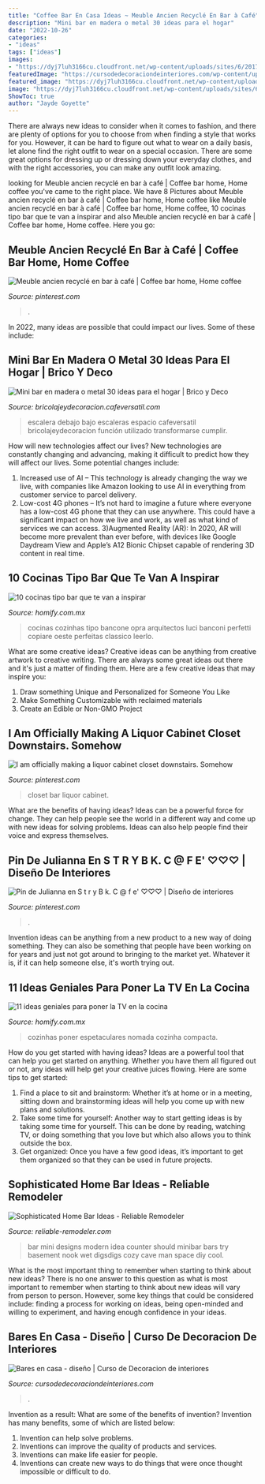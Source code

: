```yaml
---
title: "Coffee Bar En Casa Ideas ~ Meuble Ancien Recyclé En Bar à Café"
description: "Mini bar en madera o metal 30 ideas para el hogar"
date: "2022-10-26"
categories:
- "ideas"
tags: ["ideas"]
images:
- "https://dyj7luh3166cu.cloudfront.net/wp-content/uploads/sites/6/2017/04/Cozy-Nook.jpg"
featuredImage: "https://cursodedecoraciondeinteriores.com/wp-content/uploads/2017/08/bares-en-casa-diseno-6.jpg"
featured_image: "https://dyj7luh3166cu.cloudfront.net/wp-content/uploads/sites/6/2017/04/Cozy-Nook.jpg"
image: "https://dyj7luh3166cu.cloudfront.net/wp-content/uploads/sites/6/2017/04/Cozy-Nook.jpg"
ShowToc: true
author: "Jayde Goyette"
---
```



There are always new ideas to consider when it comes to fashion, and there are plenty of options for you to choose from when finding a style that works for you. However, it can be hard to figure out what to wear on a daily basis, let alone find the right outfit to wear on a special occasion. There are some great options for dressing up or dressing down your everyday clothes, and with the right accessories, you can make any outfit look amazing.

	

		
looking for Meuble ancien recyclé en bar à café | Coffee bar home, Home coffee you've came to the right place. We have 8 Pictures about Meuble ancien recyclé en bar à café | Coffee bar home, Home coffee like Meuble ancien recyclé en bar à café | Coffee bar home, Home coffee, 10 cocinas tipo bar que te van a inspirar and also Meuble ancien recyclé en bar à café | Coffee bar home, Home coffee. Here you go:
		
    
## Meuble Ancien Recyclé En Bar à Café | Coffee Bar Home, Home Coffee

<img loading=lazy src="https://i.pinimg.com/736x/6e/17/19/6e1719966794dacdbc17028a569f4186.jpg" onerror="this.onerror=null;this.src='https://tse4.mm.bing.net/th?id=OIP.Dn4VB8ktuCZHoRcfcFBnLgHaJ4&amp;pid=15.1';" alt="Meuble ancien recyclé en bar à café | Coffee bar home, Home coffee">

_Source: pinterest.com_

>. 

	

In 2022, many ideas are possible that could impact our lives. Some of these include: 

    
## Mini Bar En Madera O Metal 30 Ideas Para El Hogar | Brico Y Deco

<img loading=lazy src="https://bricolajeydecoracion.cafeversatil.com/wp-content/uploads/2015/01/002.jpg" onerror="this.onerror=null;this.src='https://tse4.mm.bing.net/th?id=OIP.w7TLXY2XyYZduyPiEtWAlQHaJ3&amp;pid=15.1';" alt="Mini bar en madera o metal 30 ideas para el hogar | Brico y Deco">

_Source: bricolajeydecoracion.cafeversatil.com_

>escalera debajo bajo escaleras espacio cafeversatil bricolajeydecoracion función utilizado transformarse cumplir. 

	

How will new technologies affect our lives?
New technologies are constantly changing and advancing, making it difficult to predict how they will affect our lives. Some potential changes include: 
1) Increased use of AI – This technology is already changing the way we live, with companies like Amazon looking to use AI in everything from customer service to parcel delivery. 
2) Low-cost 4G phones – It’s not hard to imagine a future where everyone has a low-cost 4G phone that they can use anywhere. This could have a significant impact on how we live and work, as well as what kind of services we can access. 
3)Augmented Reality (AR): In 2020, AR will become more prevalent than ever before, with devices like Google Daydream View and Apple’s A12 Bionic Chipset capable of rendering 3D content in real time.

    
## 10 Cocinas Tipo Bar Que Te Van A Inspirar

<img loading=lazy src="https://images.homify.com/images/a_0,c_fit,q_70,w_1108/v1441131158/p/photo/image/730547/DSC_0224_copia/fotos-de-de-estilo-de.jpg" onerror="this.onerror=null;this.src='https://tse2.mm.bing.net/th?id=OIP.YQkLLyc6-ICRzQBOLKnRRAHaLJ&amp;pid=15.1';" alt="10 cocinas tipo bar que te van a inspirar">

_Source: homify.com.mx_

>cocinas cozinhas tipo bancone opra arquitectos luci banconi perfetti copiare oeste perfeitas classico leerlo. 

	

What are some creative ideas?
Creative ideas can be anything from creative artwork to creative writing. There are always some great ideas out there and it's just a matter of finding them. Here are a few creative ideas that may inspire you:
1. Draw something Unique and Personalized for Someone You Like
2. Make Something Customizable with reclaimed materials
3. Create an Edible or Non-GMO Project

    
## I Am Officially Making A Liquor Cabinet Closet Downstairs. Somehow

<img loading=lazy src="https://i.pinimg.com/736x/21/e4/01/21e40196d612a7705ab169d27508d18d--closet-bar-the-closet.jpg" onerror="this.onerror=null;this.src='https://tse2.mm.bing.net/th?id=OIP.TKGcRgvK8IEDaQYLVkRDMAHaJ_&amp;pid=15.1';" alt="I am officially making a liquor cabinet closet downstairs. Somehow">

_Source: pinterest.com_

>closet bar liquor cabinet. 

	

What are the benefits of having ideas?
Ideas can be a powerful force for change. They can help people see the world in a different way and come up with new ideas for solving problems. Ideas can also help people find their voice and express themselves.

    
## Pin De Julianna En S T R Y B K. C @ F E&#039; ♡♡♡ | Diseño De Interiores

<img loading=lazy src="https://i.pinimg.com/736x/9c/a6/76/9ca676ce7f0990a39a3e71e37374d922.jpg" onerror="this.onerror=null;this.src='https://tse2.mm.bing.net/th?id=OIP.BhwPN0BN_VENeEB-hITKTwHaLH&amp;pid=15.1';" alt="Pin de Julianna en S t r y B k. C @ f e&#039; ♡♡♡ | Diseño de interiores">

_Source: pinterest.com_

>. 

	

Invention ideas can be anything from a new product to a new way of doing something. They can also be something that people have been working on for years and just not got around to bringing to the market yet. Whatever it is, if it can help someone else, it's worth trying out.

    
## 11 Ideas Geniales Para Poner La TV En La Cocina

<img loading=lazy src="https://images.homify.com/images/a_0,c_fit,f_auto,q_auto,w_1108/v1444340027/p/photo/image/985852/kitchen/fotos-de-de-estilo-de.jpg" onerror="this.onerror=null;this.src='https://tse4.mm.bing.net/th?id=OIP.R-AtIqorNa1XRmvF3Y3NLQHaE4&amp;pid=15.1';" alt="11 ideas geniales para poner la TV en la cocina">

_Source: homify.com.mx_

>cozinhas poner espetaculares nomada cozinha compacta. 

	

How do you get started with having ideas?
Ideas are a powerful tool that can help you get started on anything. Whether you have them all figured out or not, any ideas will help get your creative juices flowing. Here are some tips to get started: 
1. Find a place to sit and brainstorm: Whether it’s at home or in a meeting, sitting down and brainstorming ideas will help you come up with new plans and solutions. 
2. Take some time for yourself: Another way to start getting ideas is by taking some time for yourself. This can be done by reading, watching TV, or doing something that you love but which also allows you to think outside the box. 
3. Get organized: Once you have a few good ideas, it’s important to get them organized so that they can be used in future projects.

    
## Sophisticated Home Bar Ideas - Reliable Remodeler

<img loading=lazy src="https://dyj7luh3166cu.cloudfront.net/wp-content/uploads/sites/6/2017/04/Cozy-Nook.jpg" onerror="this.onerror=null;this.src='https://tse4.mm.bing.net/th?id=OIP.0p9JKu5uQxwdDde56ZJ_fQHaJn&amp;pid=15.1';" alt="Sophisticated Home Bar Ideas - Reliable Remodeler">

_Source: reliable-remodeler.com_

>bar mini designs modern idea counter should minibar bars try basement nook wet digsdigs cozy cave man space diy cool. 

	

What is the most important thing to remember when starting to think about new ideas?
There is no one answer to this question as what is most important to remember when starting to think about new ideas will vary from person to person. However, some key things that could be considered include: finding a process for working on ideas, being open-minded and willing to experiment, and having enough confidence in your ideas.

    
## Bares En Casa - Diseño | Curso De Decoracion De Interiores

<img loading=lazy src="https://cursodedecoraciondeinteriores.com/wp-content/uploads/2017/08/bares-en-casa-diseno-6.jpg" onerror="this.onerror=null;this.src='https://tse4.mm.bing.net/th?id=OIP.Ed6_Z8ABTqjPyOWDJHNhZwHaJ4&amp;pid=15.1';" alt="Bares en casa - diseño | Curso de Decoracion de interiores">

_Source: cursodedecoraciondeinteriores.com_

>. 

	

Invention as a result: What are some of the benefits of invention?
Invention has many benefits, some of which are listed below: 
1. Invention can help solve problems. 
2. Inventions can improve the quality of products and services. 
3. Inventions can make life easier for people. 
4. Inventions can create new ways to do things that were once thought impossible or difficult to do.

